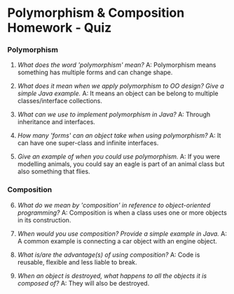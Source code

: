 # Polymorphism & Composition Homework - Quiz
### Polymorphism
1. *What does the word 'polymorphism' mean?*
A: Polymorphism means something has multiple forms and can change shape.

2. *What does it mean when we apply polymorphism to OO design? Give a simple Java example.*
A: It means an object can be belong to multiple classes/interface collections.

3. *What can we use to implement polymorphism in Java?*
A: Through inheritance and interfaces.

4. *How many 'forms' can an object take when using polymorphism?*
A: It can have one super-class and infinite interfaces.

5. *Give an example of when you could use polymorphism.*
A: If you were modelling animals, you could say an eagle is part of an animal class but also something that flies.

### Composition
6. *What do we mean by 'composition' in reference to object-oriented programming?*
A: Composition is when a class uses one or more objects in its construction.

7. *When would you use composition? Provide a simple example in Java.*
A: A common example is connecting a car object with an engine object.

8. *What is/are the advantage(s) of using composition?*
A: Code is reusable, flexible and less liable to break.

9. *When an object is destroyed, what happens to all the objects it is composed of?*
A: They will also be destroyed.